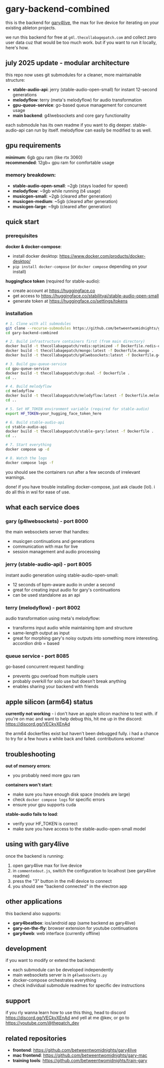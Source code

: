 # gary-backend-combined

this is the backend for [gary4live](https://github.com/betweentwomidnights/gary4live), the max for live device for iterating on your existing ableton projects.

we run this backend for free at `g4l.thecollabagepatch.com` and collect zero user data cuz that would be too much work. but if you want to run it locally, here's how.

## july 2025 update - modular architecture

this repo now uses git submodules for a cleaner, more maintainable structure:

- **stable-audio-api**: jerry (stable-audio-open-small) for instant 12-second generations
- **melodyflow**: terry (meta's melodyflow) for audio transformation 
- **gpu-queue-service**: go-based queue management for concurrent usage
- **main backend**: g4lwebsockets and core gary functionality

each submodule has its own readme if you want to dig deeper. stable-audio-api can run by itself. melodyflow can easily be modified to as well.

## gpu requirements

**minimum**: 6gb gpu ram (like rtx 3060)  
**recommended**: 12gb+ gpu ram for comfortable usage

### memory breakdown:
- **stable-audio-open-small**: ~2gb (stays loaded for speed)
- **melodyflow**: ~9gb while running (t4 usage)
- **musicgen-small**: ~2gb (cleared after generation)
- **musicgen-medium**: ~5gb (cleared after generation) 
- **musicgen-large**: ~9gb (cleared after generation)

## quick start

### prerequisites

**docker & docker-compose**:
- install docker desktop: https://www.docker.com/products/docker-desktop/
- `pip install docker-compose` (or `docker compose` depending on your install)

**huggingface token** (required for stable-audio):
- create account at https://huggingface.co
- get access to https://huggingface.co/stabilityai/stable-audio-open-small
- generate token at https://huggingface.co/settings/tokens

### installation

```bash
# 1. Clone with all submodules
git clone --recurse-submodules https://github.com/betweentwomidnights/gary-backend-combined
cd gary-backend-combined

# 2. Build infrastructure containers first (from main directory)
docker build -t thecollabagepatch/redis:optimized -f Dockerfile.redis-optimized .
docker build -t thecollabagepatch/mongo:latest -f Dockerfile.mongo .
docker build -t thecollabagepatch/g4lwebsockets:latest -f Dockerfile.g4lwebsockets .

# 3. Build gpu-queue-service
cd gpu-queue-service
docker build -t thecollabagepatch/go:dual -f Dockerfile .
cd ..

# 4. Build melodyflow  
cd melodyflow
docker build -t thecollabagepatch/melodyflow:latest -f Dockerfile.melodyflow .
cd ..

# 5. Set HF_TOKEN environment variable (required for stable-audio)
export HF_TOKEN=your_hugging_face_token_here

# 6. Build stable-audio-api
cd stable-audio-api
docker build -t thecollabagepatch/stable-gary:latest -f Dockerfile .
cd ..

# 7. Start everything
docker compose up -d

# 8. Watch the logs
docker compose logs -f
```

you should see the containers run after a few seconds of irrelevant warnings.

done! if you have trouble installing docker-compose, just ask claude (lol). i do all this in wsl for ease of use. 

## what each service does

### gary (g4lwebsockets) - port 8000
the main websockets server that handles:
- musicgen continuations and generations
- communication with max for live
- session management and audio processing

### jerry (stable-audio-api) - port 8005  
instant audio generation using stable-audio-open-small:
- 12 seconds of bpm-aware audio in under a second
- great for creating input audio for gary's continuations
- can be used standalone as an api

### terry (melodyflow) - port 8002
audio transformation using meta's melodyflow:
- transforms input audio while maintaining bpm and structure
- same-length output as input
- great for morphing gary's noisy outputs into something more interesting. accordion dnb = based

### queue service - port 8085
go-based concurrent request handling:
- prevents gpu overload from multiple users
- probably overkill for solo use but doesn't break anything
- enables sharing your backend with friends

## apple silicon (arm64) status

**currently not working** - i don't have an apple silicon machine to test with. if you're on mac and want to help debug this, hit me up in the discord: https://discord.gg/VECkyXEnAd

the arm64 dockerfiles exist but haven't been debugged fully. i had a chance to try for a few hours a while back and failed. contributions welcome!

## troubleshooting

**out of memory errors**:
- you probably need more gpu ram

**containers won't start**:
- make sure you have enough disk space (models are large)
- check `docker compose logs` for specific errors
- ensure your gpu supports cuda

**stable-audio fails to load**:
- verify your HF_TOKEN is correct
- make sure you have access to the stable-audio-open-small model

## using with gary4live

once the backend is running:

1. open gary4live max for live device
2. in `commentedout.js`, switch the configuration to localhost (see gary4live readme)
3. press the "3" button in the m4l device to connect
4. you should see "backend connected" in the electron app

## other applications

this backend also supports:
- **gary4beatbox**: ios/android app (same backend as gary4live)
- **gary-on-the-fly**: browser extension for youtube continuations
- **gary4web**: web interface (currently offline)

## development

if you want to modify or extend the backend:
- each submodule can be developed independently
- main websockets server is in `g4lwebsockets.py`
- docker-compose orchestrates everything
- check individual submodule readmes for specific dev instructions

## support

if you rly wanna learn how to use this thing, head to discord https://discord.gg/VECkyXEnAd and yell at me @kev, or go to https://youtube.com/@thepatch_dev

## related repositories

- **frontend**: https://github.com/betweentwomidnights/gary4live
- **mac frontend**: https://github.com/betweentwomidnights/gary-mac
- **training tools**: https://github.com/betweentwomidnights/train-gary